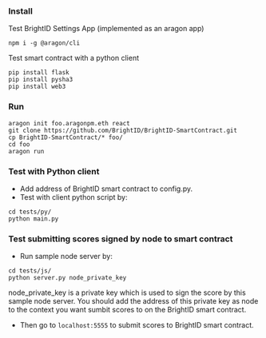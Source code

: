### Install

Test BrightID Settings App (implemented as an aragon app)
```
npm i -g @aragon/cli
```

Test smart contract with a python client
```
pip install flask
pip install pysha3
pip install web3
```

### Run

```
aragon init foo.aragonpm.eth react
git clone https://github.com/BrightID/BrightID-SmartContract.git
cp BrightID-SmartContract/* foo/
cd foo
aragon run
```

### Test with Python client

* Add address of BrightID smart contract to config.py.
* Test with client python script by:

```
cd tests/py/
python main.py
```

### Test submitting scores signed by node to smart contract

* Run sample node server by:

```
cd tests/js/
python server.py node_private_key      
```
node_private_key is a private key which is used to sign the score by this sample node server. You should add the address of this private key as node to the context you want sumbit scores to on the BrightID smart contract.

* Then go to `localhost:5555` to submit scores to BrightID smart contract.
